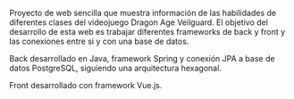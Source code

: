 Proyecto de web sencilla que muestra información de las habilidades de diferentes clases del videojuego Dragon Age Veilguard.
El objetivo del desarrollo de esta web es trabajar diferentes frameworks de back y front y las conexiones entre si y con una base de datos.

Back desarrollado en Java, framework Spring y conexión JPA a base de datos PostgreSQL, siguiendo una arquitectura hexagonal.

Front desarrollado con framework Vue.js.
